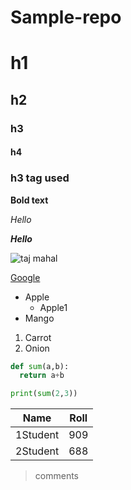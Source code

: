# Sample-repo

# h1
## h2
### h3
#### h4
<h3>h3 tag used</h3>

**Bold text**

*Hello*

***Hello***

![taj mahal](https://whc.unesco.org/uploads/thumbs/site_0252_0008-750-0-20151104113424.jpg)

[Google](https://www.google.co.in/search?q=taj+mahal&safe=active&source=lnms&tbm=isch&sa=X&ved=2ahUKEwjV_67b6L3rAhVy7XMBHTUDACMQ_AUoAnoECCcQBA&biw=613&bih=692#imgrc=IIN2AkrLZNl5kM)

- Apple
  - Apple1
- Mango

1. Carrot
2. Onion

```python
def sum(a,b):
  return a+b

print(sum(2,3))
  ```
Name|Roll
----|--------------
1Student|909
2Student|688


> comments
